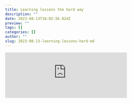 ```yaml
---
title: Learning lessons the hard way
description: ""
date: 2023-08-13T18:02:56.024Z
preview: ""
tags: []
categories: []
author: ""
slug: 2023-08-13-learning-lessons-hard-md
---
```


<iframe src="https://mastodontech.de/@larnius/110883661308278356/embed" class="mastodon-embed" style="max-width: 100%; border: 0" width="400" allowfullscreen="allowfullscreen"></iframe><script src="https://mastodontech.de/embed.js" async="async"></script>
